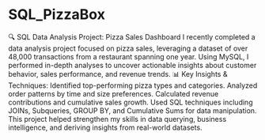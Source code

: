 # SQL_PizzaBox

🔍 SQL Data Analysis Project: Pizza Sales Dashboard
I recently completed a data analysis project focused on pizza sales, leveraging a dataset of over 48,000 transactions from a restaurant spanning one year. Using MySQL, I performed in-depth analyses to uncover actionable insights about customer behavior, sales performance, and revenue trends.
📊 Key Insights & Techniques:
Identified top-performing pizza types and categories.
Analyzed order patterns by time and size preferences.
Calculated revenue contributions and cumulative sales growth.
Used SQL techniques including JOINs, Subqueries, GROUP BY, and Cumulative Sums for data manipulation.
This project helped strengthen my skills in data querying, business intelligence, and deriving insights from real-world datasets.
